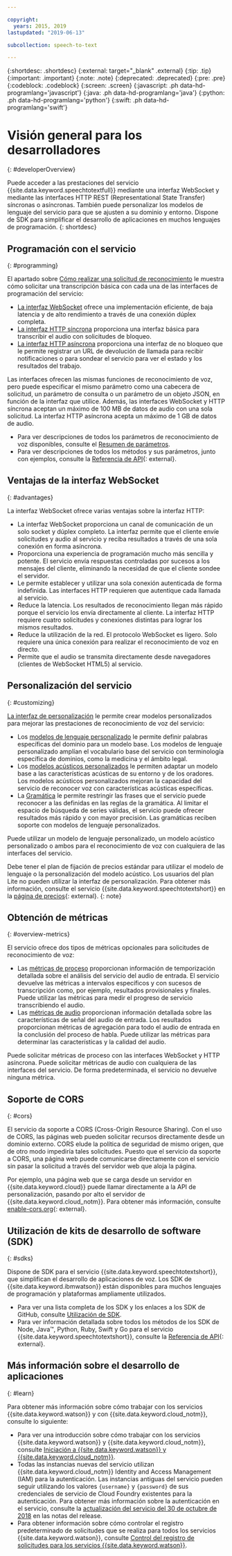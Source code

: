 ```yaml
---

copyright:
  years: 2015, 2019
lastupdated: "2019-06-13"

subcollection: speech-to-text

---
```


{:shortdesc: .shortdesc}
{:external: target="_blank" .external}
{:tip: .tip}
{:important: .important}
{:note: .note}
{:deprecated: .deprecated}
{:pre: .pre}
{:codeblock: .codeblock}
{:screen: .screen}
{:javascript: .ph data-hd-programlang='javascript'}
{:java: .ph data-hd-programlang='java'}
{:python: .ph data-hd-programlang='python'}
{:swift: .ph data-hd-programlang='swift'}

# Visión general para los desarrolladores
{: #developerOverview}

Puede acceder a las prestaciones del servicio {{site.data.keyword.speechtotextfull}} mediante una interfaz WebSocket y mediante las interfaces HTTP REST (Representational State Transfer) síncronas o asíncronas. También puede personalizar los modelos de lenguaje del servicio para que se ajusten a su dominio y entorno. Dispone de SDK para simplificar el desarrollo de aplicaciones en muchos lenguajes de programación.
{: shortdesc}

## Programación con el servicio
{: #programming}

El apartado sobre [Cómo realizar una solicitud de reconocimiento](/docs/services/speech-to-text?topic=speech-to-text-basic-request) le muestra cómo solicitar una transcripción básica con cada una de las interfaces de programación del servicio:

-   [La interfaz WebSocket](/docs/services/speech-to-text?topic=speech-to-text-websockets) ofrece una implementación eficiente, de baja latencia y de alto rendimiento a través de una conexión dúplex completa.
-   [La interfaz HTTP síncrona](/docs/services/speech-to-text?topic=speech-to-text-http) proporciona una interfaz básica para transcribir el audio con solicitudes de bloqueo.
-   [La interfaz HTTP asíncrona](/docs/services/speech-to-text?topic=speech-to-text-async) proporciona una interfaz de no bloqueo que le permite registrar un URL de devolución de llamada para recibir notificaciones o para sondear el servicio para ver el estado y los resultados del trabajo.

Las interfaces ofrecen las mismas funciones de reconocimiento de voz, pero puede especificar el mismo parámetro como una cabecera de solicitud, un parámetro de consulta o un parámetro de un objeto JSON, en función de la interfaz que utilice. Además, las interfaces WebSocket y HTTP síncrona aceptan un máximo de 100 MB de datos de audio con una sola solicitud. La interfaz HTTP asíncrona acepta un máximo de 1 GB de datos de audio.

-   Para ver descripciones de todos los parámetros de reconocimiento de voz disponibles, consulte el [Resumen de parámetros](/docs/services/speech-to-text?topic=speech-to-text-summary).
-   Para ver descripciones de todos los métodos y sus parámetros, junto con ejemplos, consulte la [Referencia de API](https://{DomainName}/apidocs/speech-to-text){: external}.

## Ventajas de la interfaz WebSocket
{: #advantages}

La interfaz WebSocket ofrece varias ventajas sobre la interfaz HTTP:

-   La interfaz WebSocket proporciona un canal de comunicación de un solo socket y dúplex completo. La interfaz permite que el cliente envíe solicitudes y audio al servicio y reciba resultados a través de una sola conexión en forma asíncrona.
-   Proporciona una experiencia de programación mucho más sencilla y potente. El servicio envía respuestas controladas por sucesos a los mensajes del cliente, eliminando la necesidad de que el cliente sondee el servidor.
-   Le permite establecer y utilizar una sola conexión autenticada de forma indefinida. Las interfaces HTTP requieren que autentique cada llamada al servicio.
-   Reduce la latencia. Los resultados de reconocimiento llegan más rápido porque el servicio los envía directamente al cliente. La interfaz HTTP requiere cuatro solicitudes y conexiones distintas para lograr los mismos resultados.
-   Reduce la utilización de la red. El protocolo WebSocket es ligero. Solo requiere una única conexión para realizar el reconocimiento de voz en directo.
-   Permite que el audio se transmita directamente desde navegadores (clientes de WebSocket HTML5) al servicio.

## Personalización del servicio
{: #customizing}

[La interfaz de personalización](/docs/services/speech-to-text?topic=speech-to-text-customization) le permite crear modelos personalizados para mejorar las prestaciones de reconocimiento de voz del servicio:

-   Los [modelos de lenguaje personalizado](/docs/services/speech-to-text?topic=speech-to-text-languageCreate) le permite definir palabras específicas del dominio para un modelo base. Los modelos de lenguaje personalizado amplían el vocabulario base del servicio con terminología específica de dominios, como la medicina y el ámbito legal.
-   Los [modelos acústicos personalizados](/docs/services/speech-to-text?topic=speech-to-text-acoustic) le permiten adaptar un modelo base a las características acústicas de su entorno y de los oradores. Los modelos acústicos personalizados mejoran la capacidad del servicio de reconocer voz con características acústicas específicas.
-   La [Gramática](/docs/services/speech-to-text?topic=speech-to-text-grammars) le permite restringir las frases que el servicio puede reconocer a las definidas en las reglas de la gramática. Al limitar el espacio de búsqueda de series válidas, el servicio puede ofrecer resultados más rápido y con mayor precisión. Las gramáticas reciben soporte con modelos de lenguaje personalizados.

Puede utilizar un modelo de lenguaje personalizado, un modelo acústico personalizado o ambos para el reconocimiento de voz con cualquiera de las interfaces del servicio.

Debe tener el plan de fijación de precios estándar para utilizar el modelo de lenguaje o la personalización del modelo acústico. Los usuarios del plan Lite no pueden utilizar la interfaz de personalización. Para obtener más información, consulte el servicio {{site.data.keyword.speechtotextshort}} en la [página de precios](https://www.ibm.com/cloud/watson-speech-to-text/pricing){: external}.
{: note}

## Obtención de métricas
{: #overview-metrics}

El servicio ofrece dos tipos de métricas opcionales para solicitudes de reconocimiento de voz:

-   Las [métricas de proceso](/docs/services/speech-to-text?topic=speech-to-text-metrics#processing_metrics) proporcionan información de temporización detallada sobre el análisis del servicio del audio de entrada. El servicio devuelve las métricas a intervalos específicos y con sucesos de transcripción como, por ejemplo, resultados provisionales y finales. Puede utilizar las métricas para medir el progreso de servicio transcribiendo el audio.
-   Las [métricas de audio](/docs/services/speech-to-text?topic=speech-to-text-metrics#audio_metrics) proporcionan información detallada sobre las características de señal del audio de entrada. Los resultados proporcionan métricas de agregación para todo el audio de entrada en la conclusión del proceso de habla. Puede utilizar las métricas para determinar las características y la calidad del audio.

Puede solicitar métricas de proceso con las interfaces WebSocket y HTTP asíncrona. Puede solicitar métricas de audio con cualquiera de las interfaces del servicio. De forma predeterminada, el servicio no devuelve ninguna métrica.

## Soporte de CORS
{: #cors}

El servicio da soporte a CORS (Cross-Origin Resource Sharing). Con el uso de CORS, las páginas web pueden solicitar recursos directamente desde un dominio externo. CORS elude la política de seguridad de mismo origen, que de otro modo impediría tales solicitudes. Puesto que el servicio da soporte a CORS, una página web puede comunicarse directamente con el servicio sin pasar la solicitud a través del servidor web que aloja la página.

Por ejemplo, una página web que se carga desde un servidor en {{site.data.keyword.cloud}} puede llamar directamente a la API de personalización, pasando por alto el servidor de {{site.data.keyword.cloud_notm}}. Para obtener más información, consulte [enable-cors.org](https://enable-cors.org/){: external}.

## Utilización de kits de desarrollo de software (SDK)
{: #sdks}

Dispone de SDK para el servicio {{site.data.keyword.speechtotextshort}}, que simplifican el desarrollo de aplicaciones de voz. Los SDK de {{site.data.keyword.ibmwatson}} están disponibles para muchos lenguajes de programación y plataformas ampliamente utilizados.

-   Para ver una lista completa de los SDK y los enlaces a los SDK de GitHub, consulte [Utilización de SDK](/docs/services/watson?topic=watson-using-sdks).
-   Para ver información detallada sobre todos los métodos de los SDK de Node, Java&trade;, Python, Ruby, Swift y Go para el servicio {{site.data.keyword.speechtotextshort}}, consulte la [Referencia de API](https://{DomainName}/apidocs/speech-to-text){: external}.

## Más información sobre el desarrollo de aplicaciones
{: #learn}

Para obtener más información sobre cómo trabajar con los servicios {{site.data.keyword.watson}} y con {{site.data.keyword.cloud_notm}}, consulte lo siguiente:

-   Para ver una introducción sobre cómo trabajar con los servicios {{site.data.keyword.watson}} y {{site.data.keyword.cloud_notm}}, consulte [Iniciación a {{site.data.keyword.watson}} y {{site.data.keyword.cloud_notm}}](/docs/services/watson?topic=watson-about).
-   Todas las instancias nuevas del servicio utilizan {{site.data.keyword.cloud_notm}} Identity and Access Management (IAM) para la autenticación. Las instancias antiguas del servicio pueden seguir utilizando los valores `{username}` y `{password}` de sus credenciales de servicio de Cloud Foundry existentes para la autenticación. Para obtener más información sobre la autenticación en el servicio, consulte la [actualización del servicio del 30 de octubre de 2018](/docs/services/speech-to-text?topic=speech-to-text-release-notes#October2018b) en las notas del release.
-   Para obtener información sobre cómo controlar el registro predeterminado de solicitudes que se realiza para todos los servicios {{site.data.keyword.watson}}, consulte [Control del registro de solicitudes para los servicios {{site.data.keyword.watson}}](/docs/services/watson?topic=watson-gs-logging-overview).
